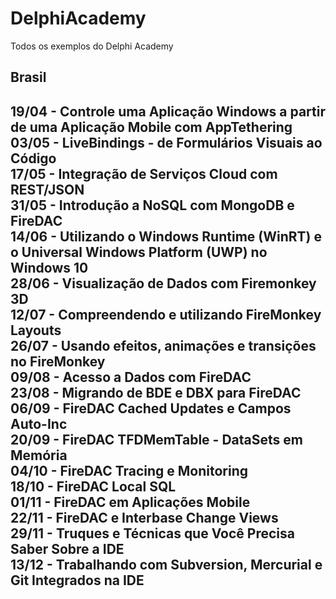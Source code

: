 <h1>DelphiAcademy</h1>
Todos os exemplos do Delphi Academy

<h2>Brasil<h2>
19/04 - Controle uma Aplicação Windows a partir de uma Aplicação Mobile com AppTethering<br>
03/05 - LiveBindings - de Formulários Visuais ao Código<br>
17/05 - Integração de Serviços Cloud com REST/JSON<br>
31/05 - Introdução a NoSQL com MongoDB e FireDAC<br>
14/06 - Utilizando o Windows Runtime (WinRT) e o Universal Windows Platform (UWP) no Windows 10<br>
28/06 - Visualização de Dados com Firemonkey 3D<br>
12/07 - Compreendendo e utilizando FireMonkey Layouts<br>
26/07 - Usando efeitos, animações e transições no FireMonkey<br>
09/08 - Acesso a Dados com FireDAC<br>
23/08 - Migrando de BDE e DBX para FireDAC<br>
06/09 - FireDAC Cached Updates e Campos Auto-Inc<br>
20/09 - FireDAC TFDMemTable - DataSets em Memória<br>
04/10 - FireDAC Tracing e Monitoring<br>
18/10 - FireDAC Local SQL<br>
01/11 - FireDAC em Aplicações Mobile<br>
22/11 - FireDAC e Interbase Change Views<br>
29/11 - Truques e Técnicas que Você Precisa Saber Sobre a IDE<br>
13/12 - Trabalhando com Subversion, Mercurial e Git Integrados na IDE<br>
